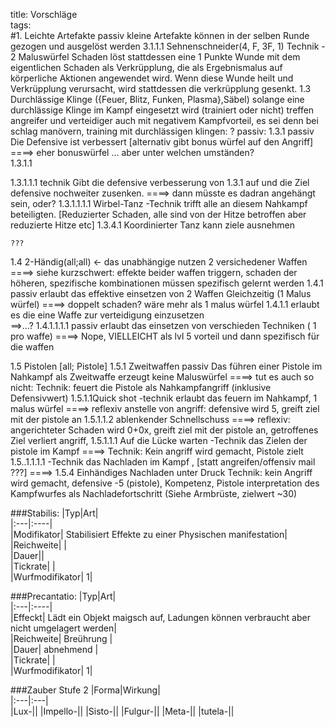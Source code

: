 title: Vorschläge  
tags:   
#1. Leichte Artefakte passivkleine Artefakte können in der selben Runde gezogen und ausgelöst werden3.1.1.1 Sehnenschneider(4, F, 3F, 1)Technik - 2 MaluswürfelSchaden löst stattdessen eine 1 Punkte Wunde mit dem eigentlichen Schaden als Verkrüpplung, die als Ergebnismalus auf körperliche Aktionen angewendet wird. Wenn diese Wunde heilt und Verkrüpplung verursacht, wird stattdessen die verkrüpplung gesenkt.1.3 Durchlässige Klinge ({Feuer, Blitz, Funken, Plasma},Säbel) solange eine durchlässige Klinge im Kampf eingesetzt wird (trainiert oder nicht) treffen angreifer und verteidiger auch mit negativem Kampfvorteil, es sei denn bei schlag manövern, training mit durchlässigen klingen:?passiv: 1.3.1  passivDie Defensive ist verbessert[alternativ gibt bonus würfel auf den Angriff]====> eher bonuswürfel ... aber unter welchen umständen?     1.3.1.1 1.3.1.1.1 technikGibt die defensive verbesserung von 1.3.1 auf und die Ziel defensive nochweiter zusenken.====> dann müsste es dadran angehängt sein, oder?1.3.1.1.1.1 Wirbel-Tanz -Techniktrifft alle an diesem Nahkampf beteiligten. [Reduzierter Schaden, alle sind von der Hitze betroffen aber reduzierte Hitze etc]1.3.4.1 Koordinierter Tanz		kann ziele ausnehmen		???1.4 2-Händig(all;all) ← das unabhängige nutzen 2 versichedener Waffen====> siehe kurzschwert: effekte beider waffen triggern, schaden der höheren, spezifische kombinationen müssen spezifisch gelernt werden1.4.1 passiverlaubt das effektive einsetzen von 2 Waffen Gleichzeitig  (1 Malus würfel)====> doppelt schaden? wäre mehr als 1 malus würfel1.4.1.1erlaubt es die eine Waffe zur verteidigung einzusetzen	==>...?	1.4.1.1.1.1 passiv	erlaubt das einsetzen von verschieden Techniken ( 1 pro waffe)====> Nope, VIELLEICHT als lvl 5 vorteil und dann spezifisch für die waffen1.5 Pistolen [all; Pistole]1.5.1 Zweitwaffen passivDas führen einer Pistole im Nahkampf als Zweitwaffe erzeugt keine Maluswürfel====> tut es auch so nicht: Technik: feuert die Pistole als Nahkampfangriff (inklusive Defensivwert)1.5.1.1Quick shot -technikerlaubt das feuern im Nahkampf, 1 malus würfel====> reflexiv anstelle von angriff: defensive wird 5, greift ziel mit der pistole an1.5.1.1.2 ablenkender Schnellschuss====> reflexiv: angerichteter Schaden wird 0+0x, greift ziel mit der pistole an, getroffenes Ziel verliert angriff, 1.5.1.1.1 Auf die Lücke warten -Technikdas Zielen der pistole im Kampf====> Technik: Kein angriff wird gemacht, Pistole zielt1.5..1.1.1.1 -Technikdas Nachladen im Kampf , [statt angreifen/offensiv mail ???]====> 1.5.4 Einhändiges Nachladen unter DruckTechnik: kein Angriff wird gemacht, defensive -5 (pistole), Kompetenz, Pistole interpretation des Kampfwurfes als Nachladefortschritt (Siehe Armbrüste, zielwert ~30)###Stabilis:|Typ|Art|  |:---|:----|  |Modifikator| Stabilisiert Effekte zu einer Physischen manifestation|  |Reichweite| |  |Dauer||  |Tickrate| |  |Wurfmodifikator| 1|  ###Precantatio:|Typ|Art|  |:---|:----|  |Effeckt| Lädt ein Objekt maigsch auf, Ladungen können verbraucht aber nicht umgelagert werden|  |Reichweite| Breührung |  |Dauer| abnehmend |  |Tickrate| |  |Wurfmodifikator| 1|  ###Zauber Stufe 2|Forma|Wirkung|  |:---|:---|     |Lux-|||Impello-|||Sisto-|||Fulgur-|||Meta-|||tutela-||